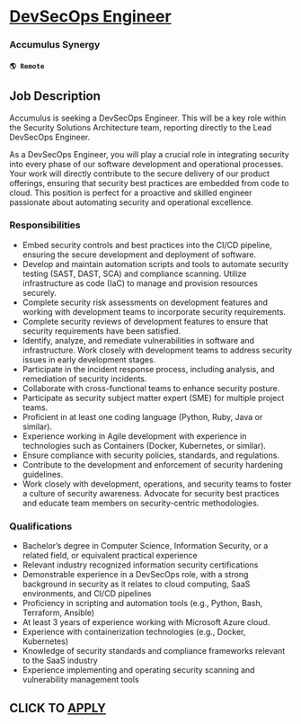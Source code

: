# [DevSecOps Engineer](https://www.remotewlb.com/apply/devsecops-engineer-120483)  
### Accumulus Synergy  
#### `🌎 Remote`  

## Job Description

Accumulus is seeking a DevSecOps Engineer. This will be a key role within the Security Solutions Architecture team, reporting directly to the Lead DevSecOps Engineer.

As a DevSecOps Engineer, you will play a crucial role in integrating security into every phase of our software development and operational processes. Your work will directly contribute to the secure delivery of our product offerings, ensuring that security best practices are embedded from code to cloud. This position is perfect for a proactive and skilled engineer passionate about automating security and operational excellence.

### Responsibilities

  * Embed security controls and best practices into the CI/CD pipeline, ensuring the secure development and deployment of software.
  * Develop and maintain automation scripts and tools to automate security testing (SAST, DAST, SCA) and compliance scanning. Utilize infrastructure as code (IaC) to manage and provision resources securely.
  * Complete security risk assessments on development features and working with development teams to incorporate security requirements.
  * Complete security reviews of development features to ensure that security requirements have been satisfied.
  * Identify, analyze, and remediate vulnerabilities in software and infrastructure. Work closely with development teams to address security issues in early development stages.
  * Participate in the incident response process, including analysis, and remediation of security incidents. 
  * Collaborate with cross-functional teams to enhance security posture.
  * Participate as security subject matter expert (SME) for multiple project teams.
  * Proficient in at least one coding language (Python, Ruby, Java or similar).
  * Experience working in Agile development with experience in technologies such as Containers (Docker, Kubernetes, or similar).
  * Ensure compliance with security policies, standards, and regulations.
  * Contribute to the development and enforcement of security hardening guidelines.
  * Work closely with development, operations, and security teams to foster a culture of security awareness. Advocate for security best practices and educate team members on security-centric methodologies.

### Qualifications

  * Bachelor’s degree in Computer Science, Information Security, or a related field, or equivalent practical experience
  * Relevant industry recognized information security certifications
  * Demonstrable experience in a DevSecOps role, with a strong background in security as it relates to cloud computing, SaaS environments, and CI/CD pipelines
  * Proficiency in scripting and automation tools (e.g., Python, Bash, Terraform, Ansible)
  * At least 3 years of experience working with Microsoft Azure cloud.
  * Experience with containerization technologies (e.g., Docker, Kubernetes)
  * Knowledge of security standards and compliance frameworks relevant to the SaaS industry
  * Experience implementing and operating security scanning and vulnerability management tools

  
## CLICK TO [APPLY](https://www.remotewlb.com/apply/devsecops-engineer-120483)


